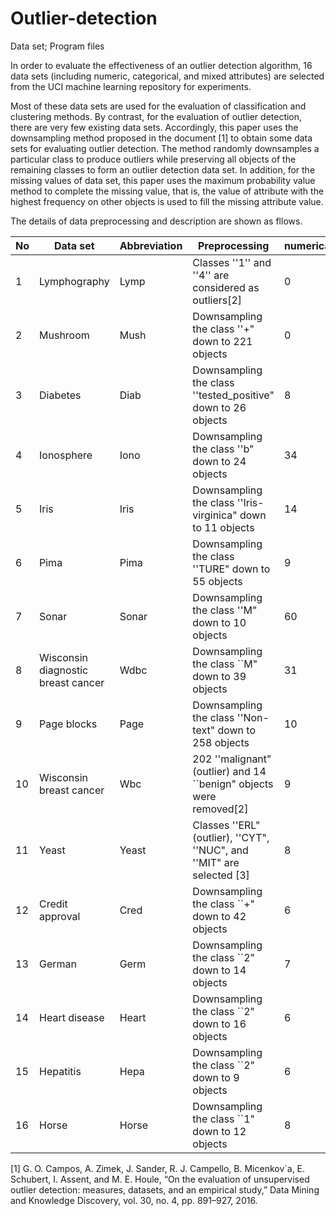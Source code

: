 # Outlier-detection
Data set; Program files

In order to evaluate the effectiveness of an outlier detection algorithm, 16 data sets (including numeric, categorical, and mixed attributes) are selected from the UCI machine learning repository for experiments.

Most of these data sets are used for the evaluation of classification and clustering methods. By contrast, for the evaluation of outlier detection, there are very few existing data sets. Accordingly, this paper uses the downsampling method proposed in the document [1] to obtain some data sets for evaluating outlier detection. The method randomly downsamples a particular class to produce outliers while preserving all objects of the remaining classes to form an outlier detection data set. In addition, for the missing values of data set, this paper uses the maximum probability value method to complete the missing value, that is, the value of attribute with the highest frequency on other objects is used to fill the missing attribute value.

The details of data preprocessing and description are shown as fllows.

| No | Data set | Abbreviation | Preprocessing | numerical | categorical | Oulier | Normal | 
| -------- |-------- |-------- |-------- |-------- | -------- | --------| -------- |
|  1  | Lymphography | Lymp | Classes ''1'' and ''4'' are considered as outliers[2] | 0 | 8 | 6 | 142 |  
| 2| Mushroom|Mush| Downsampling the class ''+" down to 221 objects | 0|22|221|4208| 
| 3| Diabetes|Diab| Downsampling the class ''tested\_positive" down to 26 objects |8|0|26|500|
|4| Ionosphere|Iono| Downsampling the class ''b" down to 24 objects |34|0|24|225|
| 5| Iris|Iris| Downsampling the class ''Iris-virginica" down to 11 objects |14|0|11|100| 
| 6| Pima|Pima| Downsampling the class ''TURE" down to 55 objects |9|0|55|500| 
| 7| Sonar|Sonar| Downsampling the class ''M" down to 10 objects|60|0|10|97|  
| 8| Wisconsin diagnostic breast cancer|Wdbc| Downsampling the class ``M" down to 39 objects | 31|0|39|357|
| 9| Page blocks|Page| Downsampling the class ''Non-text" down to 258 objects |10|0|258|4913|
| 10| Wisconsin breast cancer|Wbc|202 ''malignant" (outlier) and 14 ``benign" objects were removed[2] | 9|0|39|444|
|  11| Yeast|Yeast|Classes ''ERL" (outlier), ''CYT", ''NUC", and ''MIT" are selected [3]|8|0|5|1136|
| 12| Credit approval|Cred| Downsampling the class ``+" down to 42 objects|6|9|42|383|
| 13| German|Germ| Downsampling the class ``2" down to 14 objects|7|13|14|700|
|  14| Heart disease |Heart| Downsampling the class ``2" down to 16 objects| 6|7|16|150|
| 15| Hepatitis |Hepa| Downsampling the class ``2" down to 9 objects |6|13|9|85|
|16| Horse |Horse| Downsampling the class ``1" down to 12 objects|8|19|12|244|


[1] G. O. Campos, A. Zimek, J. Sander, R. J. Campello, B. Micenkov´a, E. Schubert, I. Assent, and M. E. Houle, “On the evaluation of unsupervised outlier detection: measures, datasets, and an empirical study,” Data Mining and Knowledge Discovery, vol. 30, no. 4, pp. 891–927, 2016.
